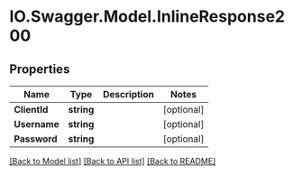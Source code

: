 # IO.Swagger.Model.InlineResponse200
## Properties

Name | Type | Description | Notes
------------ | ------------- | ------------- | -------------
**ClientId** | **string** |  | [optional] 
**Username** | **string** |  | [optional] 
**Password** | **string** |  | [optional] 

[[Back to Model list]](../README.md#documentation-for-models) [[Back to API list]](../README.md#documentation-for-api-endpoints) [[Back to README]](../README.md)


